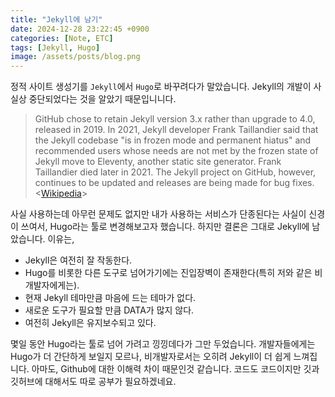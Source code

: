 ```yaml
---
title: "Jekyll에 남기"
date: 2024-12-28 23:22:45 +0900
categories: [Note, ETC]
tags: [Jekyll, Hugo]
image: /assets/posts/blog.png
---
```


정적 사이트 생성기를 `Jekyll`에서 `Hugo`로 바꾸려다가 말았습니다. Jekyll의 개발이 사실상 중단되었다는 것을 알았기 때문입니니다. 

> GitHub chose to retain Jekyll version 3.x rather than upgrade to 4.0, released in 2019. In 2021, Jekyll developer Frank Taillandier said that the Jekyll codebase "<span class="txt_bg">is in frozen mode and permanent hiatus</span>" and recommended users whose needs are not met by the frozen state of Jekyll move to Eleventy, another static site generator. Frank Taillandier died later in 2021. The Jekyll project on GitHub, however, continues to be updated and releases are being made for bug fixes. <[Wikipedia](https://en.wikipedia.org/wiki/Jekyll_(software))>

사실 사용하는데 아무런 문제도 없지만 내가 사용하는 서비스가 단종된다는 사실이 신경이 쓰여서, Hugo라는 툴로 변경해보고자 했습니다. 하지만 결론은 그대로 Jekyll에 남았습니다. 이유는,

 - Jekyll은 여전히 잘 작동한다.
 - Hugo를 비롯한 다른 도구로 넘어가기에는 진입장벽이 존재한다(특히 저와 같은 비개발자에게는).
 - 현재 Jekyll 테마만큼 마음에 드는 테마가 없다.
 - 새로운 도구가 필요할 만큼 DATA가 많지 않다.
 - 여전히 Jekyll은 유지보수되고 있다.

 몇일 동안 Hugo라는 툴로 넘어 가려고 낑낑데다가 그만 두었습니다. 개발자들에게는 Hugo가 더 간단하게 보일지 모르나, 비개발자로서는 오히려 Jekyll이 더 쉽게 느껴집니다. 아마도, Github에 대한 이해력 차이 때문인것 같습니다. 코드도 코드이지만 깃과 깃허브에 대해서도 따로 공부가 필요하겠네요.